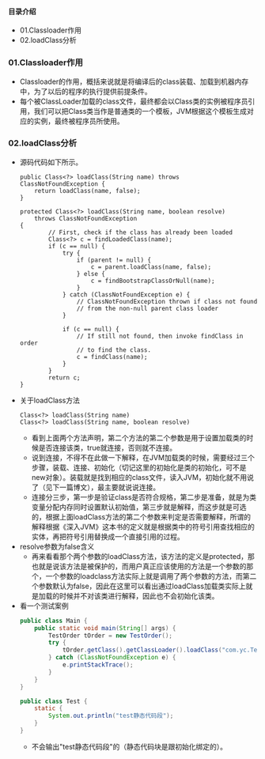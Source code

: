 #### 目录介绍
- 01.Classloader作用
- 02.loadClass分析



### 01.Classloader作用
- Classloader的作用，概括来说就是将编译后的class装载、加载到机器内存中，为了以后的程序的执行提供前提条件。
- 每个被ClassLoader加载的class文件，最终都会以Class类的实例被程序员引用，我们可以把Class类当作是普通类的一个模板，JVM根据这个模板生成对应的实例，最终被程序员所使用。



### 02.loadClass分析
- 源码代码如下所示。
    ```
    public Class<?> loadClass(String name) throws ClassNotFoundException {
        return loadClass(name, false);
    }
    
    protected Class<?> loadClass(String name, boolean resolve)
        throws ClassNotFoundException
    {
            // First, check if the class has already been loaded
            Class<?> c = findLoadedClass(name);
            if (c == null) {
                try {
                    if (parent != null) {
                        c = parent.loadClass(name, false);
                    } else {
                        c = findBootstrapClassOrNull(name);
                    }
                } catch (ClassNotFoundException e) {
                    // ClassNotFoundException thrown if class not found
                    // from the non-null parent class loader
                }
    
                if (c == null) {
                    // If still not found, then invoke findClass in order
                    // to find the class.
                    c = findClass(name);
                }
            }
            return c;
    }
    ```
- 关于loadClass方法
    ```
    Class<?> loadClass(String name)
    Class<?> loadClass(String name, boolean resolve)
    ```
    - 看到上面两个方法声明，第二个方法的第二个参数是用于设置加载类的时候是否连接该类，true就连接，否则就不连接。
    - 说到连接，不得不在此做一下解释，在JVM加载类的时候，需要经过三个步骤，装载、连接、初始化（切记这里的初始化是类的初始化，可不是new对象）。装载就是找到相应的class文件，读入JVM，初始化就不用说了（见下一篇博文），最主要就说说连接。
    - 连接分三步，第一步是验证class是否符合规格，第二步是准备，就是为类变量分配内存同时设置默认初始值，第三步就是解释，而这步就是可选的，根据上面loadClass方法的第二个参数来判定是否需要解释，所谓的解释根据《深入JVM》这本书的定义就是根据类中的符号引用查找相应的实体，再把符号引用替换成一个直接引用的过程。
- resolve参数为false含义
    - 再来看看那个两个参数的loadClass方法，该方法的定义是protected，那也就是说该方法是被保护的，而用户真正应该使用的方法是一个参数的那个，一个参数的loadclass方法实际上就是调用了两个参数的方法，而第二个参数默认为false，因此在这里可以看出通过loadClass加载类实际上就是加载的时候并不对该类进行解释，因此也不会初始化该类。
- 看一个测试案例
    ``` java
    public class Main {
    	public static void main(String[] args) {
    		TestOrder tOrder = new TestOrder();	
    		try {
    			tOrder.getClass().getClassLoader().loadClass("com.yc.Test");
    		} catch (ClassNotFoundException e) {
    			e.printStackTrace();
    		}
    	}
    }
    
    public class Test {
        static {
            System.out.println("test静态代码段");
        }
    }
    ```
    - 不会输出"test静态代码段"的（静态代码块是跟初始化绑定的）。
























